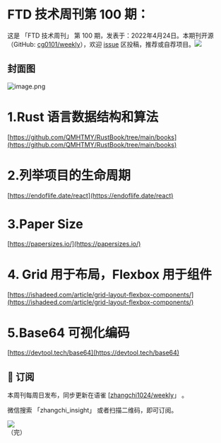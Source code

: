 # FTD 技术周刊第 100 期：
这是 「FTD 技术周刊」 第 100 期，发表于：2022年4月24日。本期刊开源（GitHub: [cg0101/weekly](https://github.com/cg0101/weekly)），欢迎 [issue](https://github.com/cg0101/weekly/issues) 区投稿，推荐或自荐项目。![](https://visitor-badge.glitch.me/badge?page_id=cg0101.weekly) <a href="https://www.linkedin.com/in/%E9%A9%B0-%E5%BC%A0-60669710a/">
        </a>
## 封面图


![image.png](https://cdn.nlark.com/yuque/0/2022/png/132503/1650778373408-9371c710-3cd2-4344-af96-392f73b96d97.png#clientId=u17a5e44c-c7fe-4&crop=0&crop=0&crop=1&crop=1&from=paste&height=1620&id=ue1d1cb2a&margin=%5Bobject%20Object%5D&name=image.png&originHeight=1620&originWidth=1080&originalType=binary&ratio=1&rotation=0&showTitle=false&size=1196905&status=done&style=none&taskId=u997704ca-b384-4f02-abdb-61b4e30283a&title=&width=1080)
# 1.Rust 语言数据结构和算法
[https://github.com/QMHTMY/RustBook/tree/main/books](https://github.com/QMHTMY/RustBook/tree/main/books)
# 2.列举项目的生命周期
[https://endoflife.date/react](https://endoflife.date/react)
# 3.Paper Size
[https://papersizes.io/](https://papersizes.io/)
# 4. Grid 用于布局，Flexbox 用于组件
[https://ishadeed.com/article/grid-layout-flexbox-components/](https://ishadeed.com/article/grid-layout-flexbox-components/)
# 5.Base64 可视化编码
[https://devtool.tech/base64](https://devtool.tech/base64)


## 📅 订阅
本周刊每周日发布，同步更新在语雀 [[zhangchi1024/weekly](https://www.yuque.com/zhangchi1024/weekly)」 。


微信搜索 「zhangchi_insight」 或者扫描二维码，即可订阅。
<div align="left"> <img src="https://cdn.nlark.com/yuque/0/2021/jpeg/132503/1640750963398-e8538e9e-6b96-46f7-abff-c93b56bdd377.jpeg?x-oss-process=image%2Fwatermark%2Ctype_d3F5LW1pY3JvaGVp%2Csize_36%2Ctext_5byg6amw%2Ccolor_FFFFFF%2Cshadow_50%2Ct_80%2Cg_se%2Cx_10%2Cy_10%2Fresize%2Cw_426%2Climit_0" ></div>    
    （完）